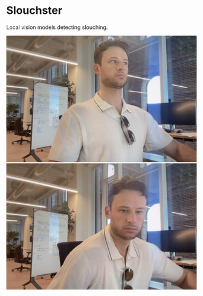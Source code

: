 # Slouchster
Local vision models detecting slouching.

![Good Posture Example](test_imgs/good.jpg) ![Bad Posture Example](test_imgs/bad.jpg)